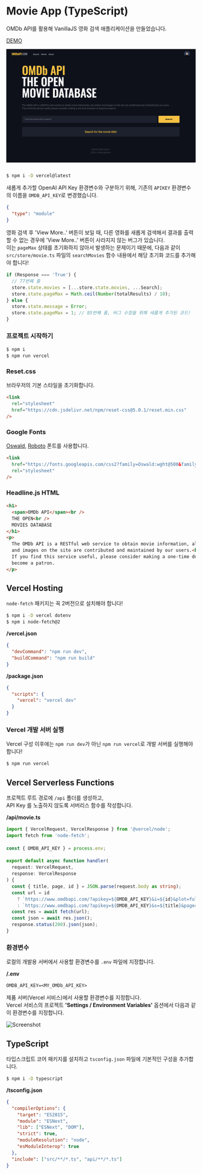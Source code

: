 # Movie App (TypeScript)

OMDb API를 활용해 VanillaJS 영화 검색 애플리케이션을 만들었습니다.

[DEMO](https://movie-app-murex-zeta-28.vercel.app/#/)

![Screenshot](https://github.com/JoSeungHwan/notepad/blob/master/img/project/Movie-app.png?raw=true)

###

```bash
$ npm i -D vercel@latest
```

새롭게 추가할 OpenAI API Key 환경변수와 구분하기 위해, 기존의 `APIKEY` 환경변수의 이름을 `OMDB_API_KEY`로 변경했습니다.

```json
{
  "type": "module"
}
```

영화 검색 후 'View More..' 버튼이 보일 때, 다른 영화를 새롭게 검색해서 결과를 출력할 수 없는 경우에 'View More..' 버튼이 사라지지 않는 버그가 있습니다.  
이는 `pageMax` 상태를 초기화하지 않아서 발생하는 문제이기 때문에, 다음과 같이 `src/store/movie.ts` 파일의 `searchMovies` 함수 내용에서 해당 초기화 코드를 추가해야 합니다!

```ts
if (Response === 'True') {
  // 77번째 줄
  store.state.movies = [...store.state.movies, ...Search];
  store.state.pageMax = Math.ceil(Number(totalResults) / 10);
} else {
  store.state.message = Error;
  store.state.pageMax = 1; // 85번째 줄, 버그 수정을 위해 새롭게 추가된 코드!
}
```

### 프로젝트 시작하기

```bash
$ npm i
$ npm run vercel
```

### Reset.css

브라우저의 기본 스타일을 초기화합니다.

```html
<link
  rel="stylesheet"
  href="https://cdn.jsdelivr.net/npm/reset-css@5.0.1/reset.min.css"
/>
```

### Google Fonts

[Oswald](https://fonts.google.com/specimen/Oswald?query=oswa), [Roboto](https://fonts.google.com/specimen/Roboto?query=robo) 폰트를 사용합니다.

```html
<link
  href="https://fonts.googleapis.com/css2?family=Oswald:wght@500&family=Roboto:wght@400;700&display=swap"
  rel="stylesheet"
/>
```

### Headline.js HTML

```html
<h1>
  <span>OMDb API</span><br />
  THE OPEN<br />
  MOVIES DATABASE
</h1>
<p>
  The OMDb API is a RESTful web service to obtain movie information, all content
  and images on the site are contributed and maintained by our users.<br />
  If you find this service useful, please consider making a one-time donation or
  become a patron.
</p>
```

## Vercel Hosting

`node-fetch` 패키지는 꼭 2버전으로 설치해야 합니다!

```bash
$ npm i -D vercel dotenv
$ npm i node-fetch@2
```

**/vercel.json**

```json
{
  "devCommand": "npm run dev",
  "buildCommand": "npm run build"
}
```

**/package.json**

```json
{
  "scripts": {
    "vercel": "vercel dev"
  }
}
```

### Vercel 개발 서버 실행

Vercel 구성 이후에는 `npm run dev`가 아닌 `npm run vercel`로 개발 서버를 실행해야 합니다!

```bash
$ npm run vercel
```

## Vercel Serverless Functions

프로젝트 루트 경로에 `/api` 폴더를 생성하고,  
API Key 를 노출하지 않도록 서버리스 함수를 작성합니다.

**/api/movie.ts**

```ts
import { VercelRequest, VercelResponse } from '@vercel/node';
import fetch from 'node-fetch';

const { OMDB_API_KEY } = process.env;

export default async function handler(
  request: VercelRequest,
  response: VercelResponse
) {
  const { title, page, id } = JSON.parse(request.body as string);
  const url = id
    ? `https://www.omdbapi.com/?apikey=${OMDB_API_KEY}&i=${id}&plot=full`
    : `https://www.omdbapi.com/?apikey=${OMDB_API_KEY}&s=${title}&page=${page}`;
  const res = await fetch(url);
  const json = await res.json();
  response.status(200).json(json);
}
```

### 환경변수

로컬의 개발용 서버에서 사용할 환경변수를 `.env` 파일에 지정합니다.

**/.env**

```dotenv
OMDB_API_KEY=<MY_OMDb_API_KEY>
```

제품 서버(Vercel 서비스)에서 사용할 환경변수를 지정합니다.  
Vercel 서비스의 프로젝트 **'Settings / Environment Variables'** 옵션에서 다음과 같이 환경변수를 지정합니다.

![Screenshot](/screenshots/screenshot_vercel_environment.JPG)

## TypeScript

타입스크립트 코어 패키지를 설치하고 `tsconfig.json` 파일에 기본적인 구성을 추가합니다.

```bash
$ npm i -D typescript
```

**/tsconfig.json**

```json
{
  "compilerOptions": {
    "target": "ES2015",
    "module": "ESNext",
    "lib": ["ESNext", "DOM"],
    "strict": true,
    "moduleResolution": "node",
    "esModuleInterop": true
  },
  "include": ["src/**/*.ts", "api/**/*.ts"]
}
```
